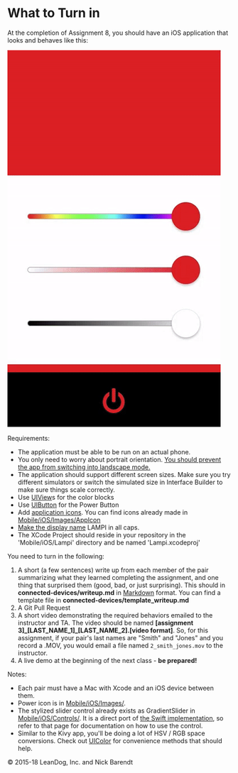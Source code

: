 # What to Turn in

At the completion of Assignment 8, you should have an iOS application that looks and behaves like this:

![](Images/ios_assignment.gif)

Requirements:

* The application must be able to be run on an actual phone.
* You only need to worry about portrait orientation. [You should prevent the app from switching into landscape mode.](http://stackoverflow.com/questions/25822512/default-device-orientation-in-xcode-6)
* The application should support different screen sizes. Make sure you try different simulators or switch the simulated size in Interface Builder to make sure things scale correctly.
* Use [UIView](https://developer.apple.com/documentation/uikit/uiview?language=objc)s for the color blocks
* Use [UIButton](https://developer.apple.com/documentation/uikit/uibutton?language=objc) for the Power Button
* Add [application icons](https://developer.apple.com/library/content/qa/qa1686/_index.html). You can find icons already made in [Mobile/iOS/Images/AppIcon](../../Mobile/iOS/Images/AppIcon/)
* [Make the display name](https://developer.apple.com/library/ios/qa/qa1823/_index.html) LAMPI in all caps.
* The XCode Project should reside in your repository in the 'Mobile/iOS/Lampi' directory and be named 'Lampi.xcodeproj'


You need to turn in the following:

1. A short (a few sentences) write up from each member of the pair summarizing what they learned completing the assignment, and one thing that surprised them (good, bad, or just surprising).  This should in **connected-devices/writeup.md** in [Markdown](https://daringfireball.net/projects/markdown/) format.  You can find a template file in **connected-devices/template\_writeup.md**
2. A Git Pull Request
3. A short video demonstrating the required behaviors emailed to the instructor and TA.  The video should be named **[assignment 3]_[LAST_NAME_1]\_[LAST_NAME_2].[video format]**.  So, for this assignment, if your pair's last names are "Smith" and "Jones" and you record a .MOV, you would email a file named ```2_smith_jones.mov``` to the instructor.
4. A live demo at the beginning of the next class - **be prepared!**

Notes:

* Each pair must have a Mac with Xcode and an iOS device between them.
* Power icon is in [Mobile/iOS/Images/](../../Mobile/iOS/Images/).
* The stylized slider control already exists as GradientSlider in [Mobile/iOS/Controls/](../../Mobile/iOS/Controls/). It is a direct port of [the Swift implementation](https://github.com/jonhull/GradientSlider), so refer to that page for documentation on how to use the control.
* Similar to the Kivy app, you'll be doing a lot of HSV / RGB space conversions. Check out [UIColor](https://developer.apple.com/library/ios/documentation/UIKit/Reference/UIColor_Class/) for convenience methods that should help.

&copy; 2015-18 LeanDog, Inc. and Nick Barendt
